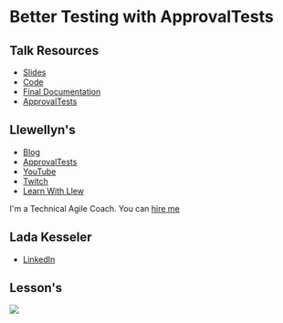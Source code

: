 # Better Testing with ApprovalTests

## Talk Resources
* [Slides](https://github.com/LearnWithLlew/TestingBetterWithApprovals.Slides/blob/main/slides/Testing%20Better%20with%20Approvals.pptx)
* [Code](https://github.com/LearnWithLlew/TestingBetterWithApprovals.Slides/tree/main/src)
* [Final Documentation](https://github.com/LearnWithLlew/TestingBetterWithApprovals.Slides/blob/main/src/test/java/org/learnwithllew/week7/Week7.testConversations.approved.md)
* [ApprovalTests](https://github.com/approvals/)




## Llewellyn's<!-- include: llewellyn.md -->

* [Blog](https://llewellynfalco.blogspot.com/)
* [ApprovalTests](https://github.com/approvals/)
* [YouTube](https://www.youtube.com/user/isidoreus/videos)
* [Twitch](https://www.twitch.tv/llewellynfalco)
* [Learn With Llew](https://github.com/LearnWithLlew)

I'm a Technical Agile Coach. You can [hire me](http://llewellynfalco.blogspot.com/p/hire-me.html)
<!-- endInclude -->

## Lada Kesseler<!-- include: lada.md. path: https://raw.githubusercontent.com/lexler/Talks/main/lada.md -->

* [LinkedIn](https://www.linkedin.com/in/lada-kesseler/)
<!-- endInclude -->

## Lesson's
  ![](https://github.com/LearnWithLlew/TestingBetterWithApprovals.Slides/blob/main/slides/TestingBetterwithApprovals.png?raw=true)
